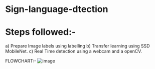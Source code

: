 # Sign-language-dtection
# Steps followed:-

a) Prepare Image labels using labelling 
b) Transfer learning using SSD MobileNet.
c) Real Time detection using a webcam and a openCV.

FLOWCHART:-
![image](https://github.com/user-attachments/assets/3b9b62b2-bf6c-49bb-8b1d-f6e6312b5197)


